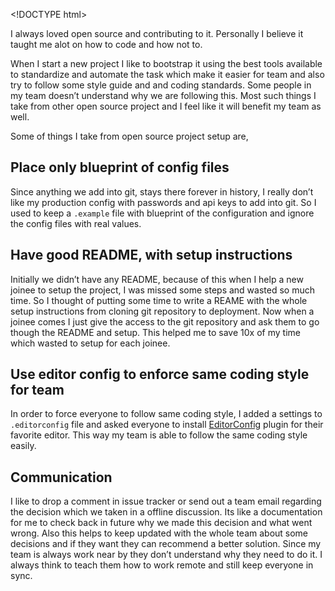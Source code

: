 &lt;!DOCTYPE html&gt;

I always loved open source and contributing to it. Personally I believe it taught me alot on how to code and how not to.

When I start a new project I like to bootstrap it using the best tools available to standardize and automate the task which make it easier for team and also try to follow some style guide and and coding standards. Some people in my team doesn’t understand why we are following this. Most such things I take from other open source project and I feel like it will benefit my team as well.

Some of things I take from open source project setup are,

Place only blueprint of config files
------------------------------------

Since anything we add into git, stays there forever in history, I really don’t like my production config with passwords and api keys to add into git. So I used to keep a `.example` file with blueprint of the configuration and ignore the config files with real values.

Have good README, with setup instructions
-----------------------------------------

Initially we didn’t have any README, because of this when I help a new joinee to setup the project, I was missed some steps and wasted so much time. So I thought of putting some time to write a REAME with the whole setup instructions from cloning git repository to deployment. Now when a joinee comes I just give the access to the git repository and ask them to go though the README and setup. This helped me to save 10x of my time which wasted to setup for each joinee.

Use editor config to enforce same coding style for team
-------------------------------------------------------

In order to force everyone to follow same coding style, I added a settings to `.editorconfig` file and asked everyone to install [EditorConfig](http://editorconfig.org/#download) plugin for their favorite editor. This way my team is able to follow the same coding style easily.

Communication
-------------

I like to drop a comment in issue tracker or send out a team email regarding the decision which we taken in a offline discussion. Its like a documentation for me to check back in future why we made this decision and what went wrong. Also this helps to keep updated with the whole team about some decisions and if they want they can recommend a better solution. Since my team is always work near by they don’t understand why they need to do it. I always think to teach them how to work remote and still keep everyone in sync.
